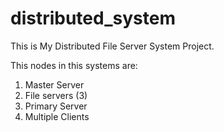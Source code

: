 # distributed_system
This is My Distributed File Server System Project.

This nodes in this systems are:

1. Master Server
2. File servers (3)
3. Primary Server
4. Multiple Clients
